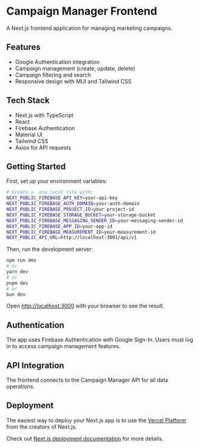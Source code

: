 # Campaign Manager Frontend

A Next.js frontend application for managing marketing campaigns.

## Features

- Google Authentication integration
- Campaign management (create, update, delete)
- Campaign filtering and search
- Responsive design with MUI and Tailwind CSS

## Tech Stack

- Next.js with TypeScript
- React
- Firebase Authentication
- Material UI
- Tailwind CSS
- Axios for API requests

## Getting Started

First, set up your environment variables:

```bash
# Create a .env.local file with:
NEXT_PUBLIC_FIREBASE_API_KEY=your-api-key
NEXT_PUBLIC_FIREBASE_AUTH_DOMAIN=your-auth-domain
NEXT_PUBLIC_FIREBASE_PROJECT_ID=your-project-id
NEXT_PUBLIC_FIREBASE_STORAGE_BUCKET=your-storage-bucket
NEXT_PUBLIC_FIREBASE_MESSAGING_SENDER_ID=your-messaging-sender-id
NEXT_PUBLIC_FIREBASE_APP_ID=your-app-id
NEXT_PUBLIC_FIREBASE_MEASUREMENT_ID=your-measurement-id
NEXT_PUBLIC_API_URL=http://localhost:3001/api/v1
```

Then, run the development server:

```bash
npm run dev
# or
yarn dev
# or
pnpm dev
# or
bun dev
```

Open [http://localhost:3000](http://localhost:3000) with your browser to see the result.

## Authentication

The app uses Firebase Authentication with Google Sign-In. Users must log in to access campaign management features.

## API Integration

The frontend connects to the Campaign Manager API for all data operations.

## Deployment

The easiest way to deploy your Next.js app is to use the [Vercel Platform](https://vercel.com/new?utm_medium=default-template&filter=next.js&utm_source=create-next-app&utm_campaign=create-next-app-readme) from the creators of Next.js.

Check out [Next.js deployment documentation](https://nextjs.org/docs/app/building-your-application/deploying) for more details.
